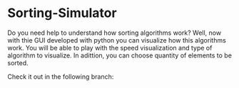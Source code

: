 # Sorting-Simulator

Do you need help to understand how sorting algorithms work?
Well, now with thie GUI developed with python you can visualize how this algorithms work.
You will be able to play with the speed visualization and type of algorithm to visualize. In adittion, you can choose quantity of elements to be sorted.

Check it out in the following branch: 
